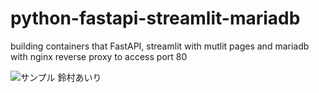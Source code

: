 # python-fastapi-streamlit-mariadb
building containers that FastAPI, streamlit with mutlit pages and mariadb with nginx reverse proxy to access port 80

![サンプル 鈴村あいり]([https://github.com/kzgitdev/python-fastapi-streamlit-mariadb/commit/dbacfd33e61a5031985c352155731518e9781304](https://github.com/kzgitdev/python-fastapi-streamlit-mariadb/blob/main/sample-image.jpg?raw=true))
